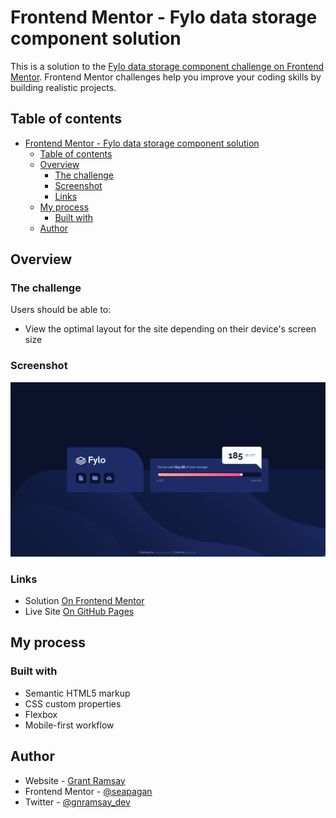 # Frontend Mentor - Fylo data storage component solution

This is a solution to the [Fylo data storage component challenge on Frontend Mentor](https://www.frontendmentor.io/challenges/fylo-data-storage-component-1dZPRbV5n). Frontend Mentor challenges help you improve your coding skills by building realistic projects.

## Table of contents

- [Frontend Mentor - Fylo data storage component solution](#frontend-mentor---fylo-data-storage-component-solution)
  - [Table of contents](#table-of-contents)
  - [Overview](#overview)
    - [The challenge](#the-challenge)
    - [Screenshot](#screenshot)
    - [Links](#links)
  - [My process](#my-process)
    - [Built with](#built-with)
  - [Author](#author)

## Overview

### The challenge

Users should be able to:

- View the optimal layout for the site depending on their device's screen size

### Screenshot

![ScreenShot](./screenshot.png)

### Links

- Solution [On Frontend Mentor](https://www.frontendmentor.io/solutions/responsive-solution-using-flexbox-M83_lDR_6D)
- Live Site [On GitHub Pages](https://seapagan-fem.github.io/fylo-data-storage/)

## My process

### Built with

- Semantic HTML5 markup
- CSS custom properties
- Flexbox
- Mobile-first workflow

## Author

- Website - [Grant Ramsay](https://www.gnramsay.com)
- Frontend Mentor - [@seapagan](https://www.frontendmentor.io/profile/seapagan)
- Twitter - [@gnramsay_dev](https://www.twitter.com/gnramsay_dev)
